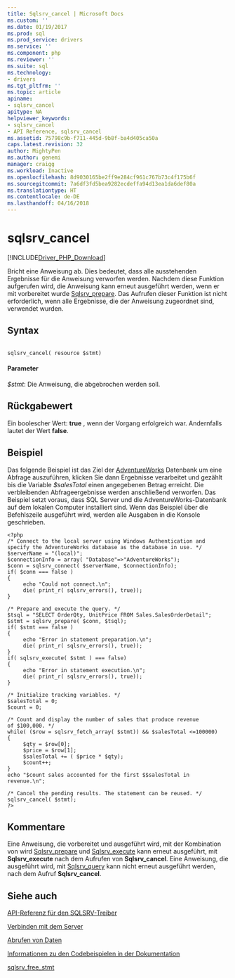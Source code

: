 ```yaml
---
title: Sqlsrv_cancel | Microsoft Docs
ms.custom: ''
ms.date: 01/19/2017
ms.prod: sql
ms.prod_service: drivers
ms.service: ''
ms.component: php
ms.reviewer: ''
ms.suite: sql
ms.technology:
- drivers
ms.tgt_pltfrm: ''
ms.topic: article
apiname:
- sqlsrv_cancel
apitype: NA
helpviewer_keywords:
- sqlsrv_cancel
- API Reference, sqlsrv_cancel
ms.assetid: 75798c9b-f711-445d-9b8f-ba4d405ca50a
caps.latest.revision: 32
author: MightyPen
ms.author: genemi
manager: craigg
ms.workload: Inactive
ms.openlocfilehash: 8d9030165be2ff9e284cf961c767b73c4f175b6f
ms.sourcegitcommit: 7a6df3fd5bea9282ecdeffa94d13ea1da6def80a
ms.translationtype: HT
ms.contentlocale: de-DE
ms.lasthandoff: 04/16/2018
---
```

# <a name="sqlsrvcancel"></a>sqlsrv_cancel
[!INCLUDE[Driver_PHP_Download](../../includes/driver_php_download.md)]

Bricht eine Anweisung ab. Dies bedeutet, dass alle ausstehenden Ergebnisse für die Anweisung verworfen werden. Nachdem diese Funktion aufgerufen wird, die Anweisung kann erneut ausgeführt werden, wenn er mit vorbereitet wurde [Sqlsrv_prepare](../../connect/php/sqlsrv-prepare.md). Das Aufrufen dieser Funktion ist nicht erforderlich, wenn alle Ergebnisse, die der Anweisung zugeordnet sind, verwendet wurden.  
  
## <a name="syntax"></a>Syntax  
  
```  
  
sqlsrv_cancel( resource $stmt)  
```  
  
#### <a name="parameters"></a>Parameter  
*$stmt*: Die Anweisung, die abgebrochen werden soll.  
  
## <a name="return-value"></a>Rückgabewert  
Ein boolescher Wert: **true** , wenn der Vorgang erfolgreich war. Andernfalls lautet der Wert **false**.  
  
## <a name="example"></a>Beispiel  
Das folgende Beispiel ist das Ziel der [AdventureWorks](https://github.com/Microsoft/sql-server-samples/tree/master/samples/databases/adventure-works) Datenbank um eine Abfrage auszuführen, klicken Sie dann Ergebnisse verarbeitet und gezählt bis die Variable *$salesTotal* einen angegebenen Betrag erreicht. Die verbleibenden Abfrageergebnisse werden anschließend verworfen. Das Beispiel setzt voraus, dass SQL Server und die AdventureWorks-Datenbank auf dem lokalen Computer installiert sind. Wenn das Beispiel über die Befehlszeile ausgeführt wird, werden alle Ausgaben in die Konsole geschrieben.  
  
```  
<?php  
/* Connect to the local server using Windows Authentication and   
specify the AdventureWorks database as the database in use. */  
$serverName = "(local)";  
$connectionInfo = array( "Database"=>"AdventureWorks");  
$conn = sqlsrv_connect( $serverName, $connectionInfo);  
if( $conn === false )  
{  
     echo "Could not connect.\n";  
     die( print_r( sqlsrv_errors(), true));  
}  
  
/* Prepare and execute the query. */  
$tsql = "SELECT OrderQty, UnitPrice FROM Sales.SalesOrderDetail";  
$stmt = sqlsrv_prepare( $conn, $tsql);  
if( $stmt === false )  
{  
     echo "Error in statement preparation.\n";  
     die( print_r( sqlsrv_errors(), true));  
}  
if( sqlsrv_execute( $stmt ) === false)  
{  
     echo "Error in statement execution.\n";  
     die( print_r( sqlsrv_errors(), true));  
}  
  
/* Initialize tracking variables. */  
$salesTotal = 0;  
$count = 0;  
  
/* Count and display the number of sales that produce revenue  
of $100,000. */  
while( ($row = sqlsrv_fetch_array( $stmt)) && $salesTotal <=100000)  
{  
     $qty = $row[0];  
     $price = $row[1];  
     $salesTotal += ( $price * $qty);  
     $count++;  
}  
echo "$count sales accounted for the first $$salesTotal in revenue.\n";  
  
/* Cancel the pending results. The statement can be reused. */  
sqlsrv_cancel( $stmt);  
?>  
```  
  
## <a name="comments"></a>Kommentare  
Eine Anweisung, die vorbereitet und ausgeführt wird, mit der Kombination von wird [Sqlsrv_prepare](../../connect/php/sqlsrv-prepare.md) und [Sqlsrv_execute](../../connect/php/sqlsrv-execute.md) kann erneut ausgeführt, mit **Sqlsrv_execute** nach dem Aufrufen von **Sqlsrv_cancel**. Eine Anweisung, die ausgeführt wird, mit [Sqlsrv_query](../../connect/php/sqlsrv-query.md) kann nicht erneut ausgeführt werden, nach dem Aufruf **Sqlsrv_cancel**.  
  
## <a name="see-also"></a>Siehe auch  
[API-Referenz für den SQLSRV-Treiber](../../connect/php/sqlsrv-driver-api-reference.md)

[Verbinden mit dem Server](../../connect/php/connecting-to-the-server.md)

[Abrufen von Daten](../../connect/php/retrieving-data.md)

[Informationen zu den Codebeispielen in der Dokumentation](../../connect/php/about-code-examples-in-the-documentation.md)

[sqlsrv_free_stmt](../../connect/php/sqlsrv-free-stmt.md)

  
